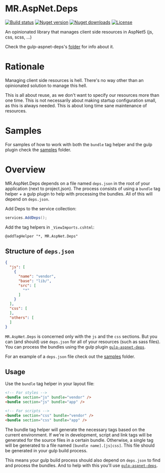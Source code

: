 # MR.AspNet.Deps

[![Build status](https://img.shields.io/appveyor/ci/mrahhal/mr-aspnet-deps/master.svg)](https://ci.appveyor.com/project/mrahhal/mr-aspnet-deps)
[![Nuget version](https://img.shields.io/nuget/v/MR.AspNet.Deps.svg)](https://www.nuget.org/packages/MR.AspNet.Deps)
[![Nuget downloads](https://img.shields.io/nuget/dt/MR.AspNet.Deps.svg)](https://www.nuget.org/packages/MR.AspNet.Deps)
[![License](https://img.shields.io/badge/license-MIT-blue.svg)](https://opensource.org/licenses/MIT)

An opinionated library that manages client side resources in AspNet5 (js, css, scss, ...)

Check the gulp-aspnet-deps's [folder](src/gulp-aspnet-deps) for info about it.

# Rationale
Managing client side resources is hell. There's no way other than an opinionated solution to manage this hell.

This is all about reuse, as we don't want to specify our resources more than one time. This is not necessarily about making startup configuration small, as this is always needed. This is about long time sane maintenance of resources.

# Samples
For samples of how to work with both the `bundle` tag helper and the gulp plugin check the [samples](samples) folder.

# Overview
MR.AspNet.Deps depends on a file named `deps.json` in the root of your application (next to project.json).
The process consists of using a `bundle` tag helper + a gulp plugin to help with processing the bundles. All of this will depend on `deps.json`.

Add Deps to the service collection:
```c#
services.AddDeps();
```

Add the tag helpers in `_ViewImports.cshtml`:
```
@addTagHelper "*, MR.AspNet.Deps"
```

## Structure of `deps.json`
```json
{
  "js": [
    {
      "name": "vendor",
      "base": "lib/",
      "src": [
        "*"
      ]
    }
  ],
  "css": [
  ],
  "others": [
  ]
}
```

`MR.AspNet.Deps` is concerned only with the `js` and the `css` sections. But you can (and should) use `deps.json` for all of your resources (such as sass files).
You can process the bundles using the gulp plugin [`gulp-aspnet-deps`](src/gulp-aspnet-deps).

For an example of a `deps.json` file check out the [samples](samples) folder.

## Usage
Use the `bundle` tag helper in your layout file:
```html
<!-- For styles -->
<bundle section="js" bundle="vendor" />
<bundle section="js" bundle="app" />

<!-- For scripts -->
<bundle section="css" bundle="vendor" />
<bundle section="css" bundle="app" />
```

The bundle tag helper will generate the necessary tags based on the current environment.
If we're in development, script and link tags will be generated for the source files in a certain bundle. Otherwise, a single tag will be generated to a file named `[bundle name].[js|css]`. This file should be generated in your gulp build process.

This means your gulp build process should also depend on `deps.json` to find and process the bundles. And to help with this you'll use [`gulp-aspnet-deps`](src/gulp-aspnet-deps).
